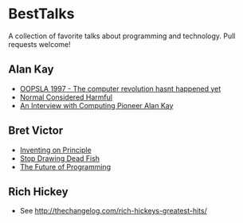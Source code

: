 # BestTalks

A collection of favorite talks about programming and technology. Pull requests
welcome!

## Alan Kay

- [OOPSLA 1997 - The computer revolution hasnt happened yet](https://www.youtube.com/watch?v=oKg1hTOQXoY)
- [Normal Considered Harmful](https://www.youtube.com/watch?v=FvmTSpJU-Xc)
- [An Interview with Computing Pioneer Alan Kay](https://www.youtube.com/watch?v=tXoSK4tLxK8)

## Bret Victor

- [Inventing on Principle](http://vimeo.com/36579366)
- [Stop Drawing Dead Fish](http://vimeo.com/64895205)
- [The Future of Programming](http://vimeo.com/71278954)

## Rich Hickey

- See http://thechangelog.com/rich-hickeys-greatest-hits/
